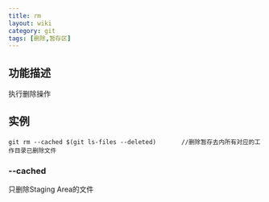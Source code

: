```yaml
---
title: rm
layout: wiki
category: git
tags: [删除,暂存区]
---
```


## 功能描述

执行删除操作

## 实例

~~~
git rm --cached $(git ls-files --deleted)		//删除暂存去内所有对应的工作目录已删除文件
~~~

### --cached

只删除Staging Area的文件
